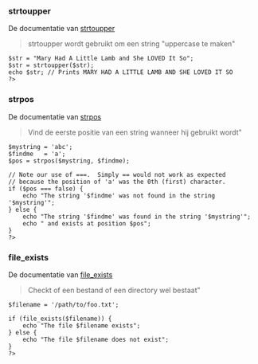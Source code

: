 ### strtoupper
De documentatie van [strtoupper](https://www.php.net/manual/en/function.strtoupper)
> strtoupper wordt gebruikt om een string "uppercase te maken"
``` <?php
$str = "Mary Had A Little Lamb and She LOVED It So";
$str = strtoupper($str);
echo $str; // Prints MARY HAD A LITTLE LAMB AND SHE LOVED IT SO
?>
```
### strpos
De documentatie van [strpos](https://www.php.net/manual/en/function.strpos.php)
> Vind de eerste positie van een string wanneer hij gebruikt wordt"
``` <?php
$mystring = 'abc';
$findme   = 'a';
$pos = strpos($mystring, $findme);

// Note our use of ===.  Simply == would not work as expected
// because the position of 'a' was the 0th (first) character.
if ($pos === false) {
    echo "The string '$findme' was not found in the string '$mystring'";
} else {
    echo "The string '$findme' was found in the string '$mystring'";
    echo " and exists at position $pos";
}
?>
```
### file_exists
De documentatie van [file_exists](https://www.php.net/manual/en/function.file-exists.php)
> Checkt of een bestand of een directory wel bestaat"
``` <?php
$filename = '/path/to/foo.txt';

if (file_exists($filename)) {
    echo "The file $filename exists";
} else {
    echo "The file $filename does not exist";
}
?>
```